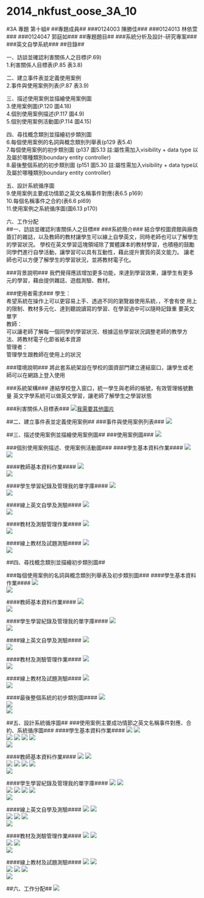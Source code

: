 2014_nkfust_oose_3A_10
======================
#3A 專題 第十組#
##專題成員##
###0124003 陳勝佳###
###0124013 林依萱###
###0124047 郭庭如###
##專題題目##
###系統分析及設計-研究專案###
###英文自學系統###
##目錄##
<p>一、訪談並確認利害關係人之目標(P.69)<br>
1.利害關係人目標表(P.85 表3.8)<br>
<p>二、建立事件表並定義使用案例<br>
	2.事件與使用案例列表(P.87 表3.9)<br>
<p>三、描述使用案例並描繪使用案例圖<br>
	3.使用案例圖(P.120 圖4.18)<br>
4.個別使用案例描述(P.117 圖4.9)<br>
5.個別使用案例活動圖(P.114 圖4.15)<br>
<p>四、尋找概念類別並描繪初步類別圖<br>
	6.每個使用案例的名詞與概念類別列舉表(p129 表5.4)<br>
7.每個使用案例的初步類別圖 (p137 圖5.13 註:屬性需加入visibility + data type 以及屬於哪種類別boundary entity controller)<br>
8.最後整個系統的初步類別圖 (p151 圖5.30 註:屬性需加入visibility + data type以及屬於哪種類別boundary entity controller)<br>
<p>五、設計系統循序圖<br>
9.使用案例主要成功情節之英文名稱事件對應(表6.5 p169）<br>
10.每個名稱事件之合約(表6.6 pl69)<br>
11.使用案例之系統循序圖(圖6.13 p170)<br>
<p>六、工作分配<br>
##一、訪談並確認利害關係人之目標##
###系統簡介###
結合學校圖資館與廠商簽訂的雜誌，以及教師的教材讓學生可以線上自學英文，同時老師也可以了解學生的學習狀況。
學校在英文學習這塊領域除了實體課本的教材學習，也積極的鼓勵同學們進行自學活動，讓學習可以具有互動性，藉此提升實質的英文能力。
讓老師也可以方便了解學生的學習狀況，並將教材電子化。

###背景說明###
我們覺得應該增加更多功能，來達到學習效果，讓學生有更多元的學習，藉由提供雜誌、遊戲測驗、教材。

###使用者需求###
學生：<br>希望系統在操作上可以更容易上手、透過不同的瀏覽器使用系統、，不會有使	用上的限制、教材多元化、達到聽說讀寫的學習、在學習過中可以隨時記錄重	要英文單字<br>
教師：<br>可以讓老師了解每一個同學的學習狀況、根據這些學習狀況調整老師的教學方	法、將教材電子化節省紙本資源<br>
管理者：<br>管理學生跟教師在使用上的狀況

###環境說明###
將此套系統架設在學校的圖資部門建立連結窗口，讓學生或老師可以在網路上登入使用

###系統架構###
連結學校登入窗口，統一學生與老師的帳號，有效管理帳號數量
英文字學系統可以做英文學習，讓老師了解學生之學習狀態

###利害關係人目標表###
<a href="http://i.imgur.com/W65kJLp.jpg"><img src="http://i.imgur.com/W65kJLp.jpg" title="我需要其他圖片" /></a>

##二、建立事件表並定義使用案例##
###事件與使用案例列表###
<img src="/img/2.png" /><br>

##三、描述使用案例並描繪使用案例圖##
###使用案例圖###
<img src="/img/3.png" /><br>

###個別使用案例描述、使用案例活動圖###
####學生基本資料作業####
<img src="/img/4.png" /><br>
<img src="/img/5.png" /><br>

####教師基本資料作業####
<img src="/img/6.png" /><br>
<img src="/img/7.png" /><br>

####學生學習紀錄及管理我的單字庫####
<img src="/img/8.png" /><br>
<img src="/img/9.png" /><br>

####線上英文自學及測驗####
<img src="/img/10.png" /><br>
<img src="/img/11.png" /><br>

####教材及測驗管理作業####
<img src="/img/12.png" /><br>
<img src="/img/13.png" /><br>

####線上教材及試題測驗####
<img src="/img/14.png" /><br>
<img src="/img/15.png" /><br>

##四、尋找概念類別並描繪初步類別圖##

###每個使用案例的名詞與概念類別列舉表及初步類別圖###
####學生基本資料作業####
<img src="/img/16.png" /><br>
<img src="/img/17.png" /><br>

####教師基本資料作業####
<img src="/img/18.png" /><br>
<img src="/img/19.png" /><br>

####學生學習紀錄及管理我的單字庫####
<img src="/img/20.png" /><br>
<img src="/img/21.png" /><br>

####線上英文自學及測驗####
<img src="/img/22.png" /><br>
<img src="/img/23.png" /><br>

####教材及測驗管理作業####
<img src="/img/24.png" /><br>
<img src="/img/25.png" /><br>

####線上教材及試題測驗####
<img src="/img/26.png" /><br>
<img src="/img/27.png" /><br>

####最後整個系統的初步類別圖####
<img src="/img/28.png" /><br>
<img src="/img/29.png" /><br>
<img src="/img/30.png" /><br>

##五、設計系統循序圖##
###使用案例主要成功情節之英文名稱事件對應、合約、系統循序圖###
####學生基本資料作業####
<img src="/img/31.png" />
<img src="/img/32.png" /><br>
<img src="/img/33.png" />
<img src="/img/34.png" />
<img src="/img/35.png" />
<img src="/img/36.png" /><br>
<img src="/img/37.png" /><br>

####教師基本資料作業####
<img src="/img/38.png" />
<img src="/img/39.png" /><br>
<img src="/img/40.png" />
<img src="/img/41.png" />
<img src="/img/42.png" />
<img src="/img/43.png" /><br>
<img src="/img/44.png" /><br>

####學生學習紀錄及管理我的單字庫####
<img src="/img/45.png" />
<img src="/img/46.png" /><br>
<img src="/img/47.png" />
<img src="/img/48.png" />
<img src="/img/49.png" />
<img src="/img/50.png" /><br>
<img src="/img/51.png" /><br>

####線上英文自學及測驗####
<img src="/img/52.png" />
<img src="/img/53.png" /><br>
<img src="/img/54.png" />
<img src="/img/55.png" />
<img src="/img/56.png" /><br>
<img src="/img/57.png" /><br>


####教材及測驗管理作業####
<img src="/img/58.png" />
<img src="/img/59.png" /><br>
<img src="/img/60.png" />
<img src="/img/61.png" /><br>
<img src="/img/62.png" /><br>

####線上教材及試題測驗####
<img src="/img/63.png" />
<img src="/img/64.png" /><br>
<img src="/img/65.png" />
<img src="/img/66.png" />
<img src="/img/67.png" /><br>
<img src="/img/68.png" /><br>


##六、工作分配##
<img src="/img/69.png" /><br>
